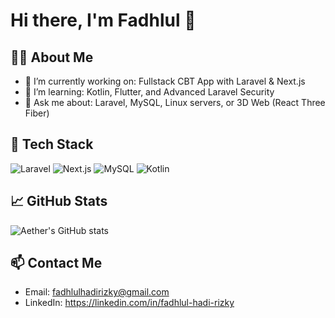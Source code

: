 # Hi there, I'm Fadhlul 👋

## 👨‍💻 About Me
- 🔭 I’m currently working on: Fullstack CBT App with Laravel & Next.js
- 🌱 I’m learning: Kotlin, Flutter, and Advanced Laravel Security
- 💬 Ask me about: Laravel, MySQL, Linux servers, or 3D Web (React Three Fiber)

## 🚀 Tech Stack
![Laravel](https://img.shields.io/badge/Laravel-F55247?style=for-the-badge&logo=laravel&logoColor=white)
![Next.js](https://img.shields.io/badge/Next.js-000000?style=for-the-badge&logo=next.js&logoColor=white)
![MySQL](https://img.shields.io/badge/MySQL-00758F?style=for-the-badge&logo=mysql&logoColor=white)
![Kotlin](https://img.shields.io/badge/Kotlin-7F52FF?style=for-the-badge&logo=kotlin&logoColor=white)

## 📈 GitHub Stats
![Aether's GitHub stats](https://github-readme-stats.vercel.app/api?username=aetherpteryx&show_icons=true&theme=radical)

## 📫 Contact Me
- Email: fadhlulhadirizky@gmail.com
- LinkedIn: https://linkedin.com/in/fadhlul-hadi-rizky
